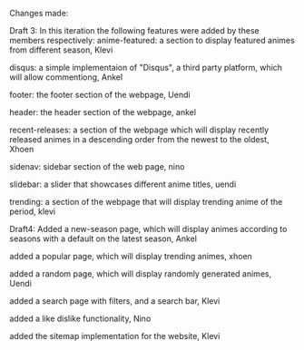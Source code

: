 Changes made:

Draft 3:
In this iteration the following features were added by these members respectively:
anime-featured: a section to display featured animes from different season, Klevi

disqus: a simple implementaion of "Disqus", a third party platform, which will allow commentiong, Ankel

footer: the footer section of the webpage, Uendi

header: the header section of the webpage, ankel

recent-releases: a section of the webpage which will display recently released animes in a descending order from the newest to the oldest, Xhoen

sidenav: sidebar section of the web page, nino

slidebar: a slider that showcases different anime titles, uendi

trending: a section of the webpage that will display trending anime of the period, klevi

Draft4:
Added a new-season page, which will display animes according to seasons with a default on the latest season, Ankel

added a popular page, which will display trending animes, xhoen

added a random page, which will display randomly generated animes, Uendi

added a search page with filters, and a search bar, Klevi

added a like dislike functionality, Nino

added the sitemap implementation for the website, Klevi